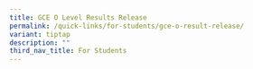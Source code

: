```yaml
---
title: GCE O Level Results Release
permalink: /quick-links/for-students/gce-o-result-release/
variant: tiptap
description: ""
third_nav_title: For Students
---
```


